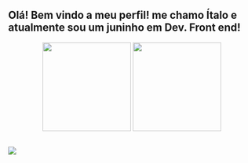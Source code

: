 ## Olá! Bem vindo a meu perfil! me chamo Ítalo e atualmente sou um juninho em Dev. Front end! 

<div align="center">
  <img height="180em" src="https://github-readme-stats.vercel.app/api?username=RagnaReal&show_icons=true&theme=dark&include_all_commits=true&count_private=true"/>
  <img ali height="180em" src="https://github-readme-stats.vercel.app/api/top-langs/?username=RagnaReal&layout=compact&langs_count=7&theme=dark"/>  
</div>
          
</div>
  
  ##
  
<div>
  <a href="https://www.linkedin.com/in/ítalo-souza-61213bb9" target="_blank"><img src="https://img.shields.io/badge/-LinkedIn-%230077B5?style=for-the-badge&logo=linkedin&logoColor=white"></a>
</div>
